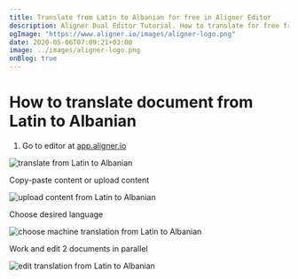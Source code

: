 ```yaml
---
title: Translate from Latin to Albanian for free in Aligner Editor
description: Aligner Dual Editor Tutorial. How to translate for free from Latin to Albanian. Aligner is multilingual document management platform. 
ogImage: "https://www.aligner.io/images/aligner-logo.png"
date: 2020-05-06T07:09:21+03:00
image: ../images/aligner-logo.png
onBlog: true
---
```


# How to translate document from Latin to Albanian

1. Go to editor at [app.aligner.io](https://app.aligner.io "Aligner App web page")

![translate from Latin to Albanian](../aligner-blank-editor.png "translate from Latin to Albanian")

Copy-paste content or upload content

![upload content from Latin to Albanian](../aligner-uploaded-document.png "upload content from Latin to Albanian")

Choose desired language

![choose machine translation from Latin to Albanian](../aligner-language-dropdown.png "choose machine translation from Latin to Albanian")

Work and edit 2 documents in parallel

![edit translation from Latin to Albanian](../aligner-double-sitded-editor.png "edit translation from Latin to Albanian")


